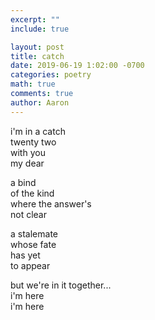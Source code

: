 ```yaml
---
excerpt: ""
include: true

layout: post
title: catch
date: 2019-06-19 1:02:00 -0700
categories: poetry
math: true
comments: true
author: Aaron
---
```


i'm in a catch  
twenty two  
with you  
my dear  

a bind  
of the kind  
where the answer's  
not clear  

a stalemate  
whose fate  
has yet  
to appear  

but we're in it together...  
i'm here  
i'm here
